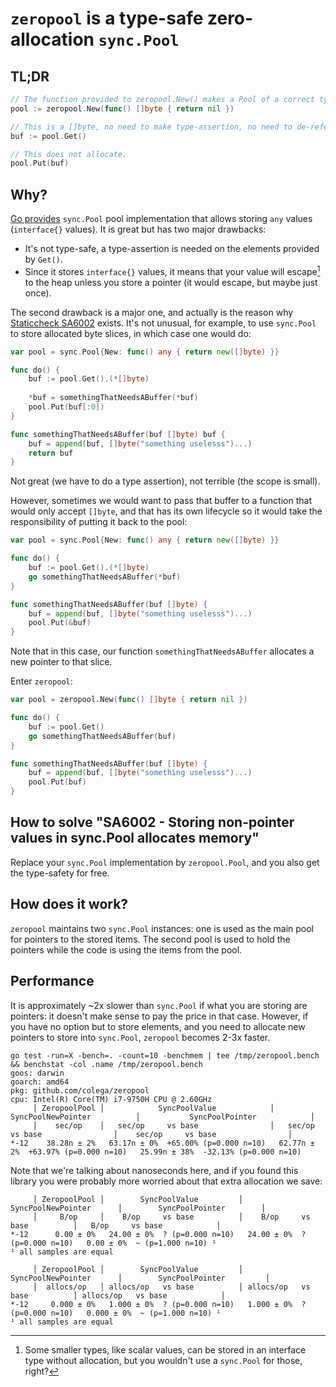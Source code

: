 # `zeropool` is a type-safe zero-allocation `sync.Pool`

## TL;DR

```go
// The function provided to zeropool.New() makes a Pool of a correct type using generics.
pool := zeropool.New(func() []byte { return nil })

// This is a []byte, no need to make type-assertion, no need to de-reference.
buf := pool.Get()

// This does not allocate.
pool.Put(buf)
```

## Why?

[Go provides](https://pkg.go.dev/sync#Pool) `sync.Pool` pool implementation that allows storing `any` values (`interface{}` values). It is great but has two major drawbacks:
- It's not type-safe, a type-assertion is needed on the elements provided by `Get()`.
- Since it stores `interface{}` values, it means that your value will escape[^1] to the heap unless you store a pointer (it would escape, but maybe just once).

The second drawback is a major one, and actually is the reason why [Staticcheck SA6002](https://staticcheck.io/docs/checks#SA6002) exists. It's not unusual, for example, to use `sync.Pool` to store allocated byte slices, in which case one would do:

```go
var pool = sync.Pool{New: func() any { return new([]byte) }}

func do() {
    buf := pool.Get().(*[]byte)
    
    *buf = somethingThatNeedsABuffer(*buf)
    pool.Put(buf[:0])
}

func somethingThatNeedsABuffer(buf []byte) buf {
	buf = append(buf, []byte("something uselesss")...)
	return buf
}
```

Not great (we have to do a type assertion), not terrible (the scope is small).

However, sometimes we would want to pass that buffer to a function that would only accept `[]byte`, and that has its own lifecycle so it would take the responsibility of putting it back to the pool:

```go
var pool = sync.Pool{New: func() any { return new([]byte) }}

func do() {
    buf := pool.Get().(*[]byte)
    go somethingThatNeedsABuffer(*buf)
}

func somethingThatNeedsABuffer(buf []byte) {
	buf = append(buf, []byte("something uselesss")...)
	pool.Put(&buf)
}
```

Note that in this case, our function `somethingThatNeedsABuffer` allocates a new pointer to that slice.

Enter `zeropool`:

```go
var pool = zeropool.New(func() []byte { return nil })

func do() {
    buf := pool.Get()
    go somethingThatNeedsABuffer(buf)
}

func somethingThatNeedsABuffer(buf []byte) {
	buf = append(buf, []byte("something uselesss")...)
	pool.Put(buf)
}
```

## How to solve "SA6002 - Storing non-pointer values in sync.Pool allocates memory"

Replace your `sync.Pool` implementation by `zeropool.Pool`, and you also get the type-safety for free.

## How does it work?

`zeropool` maintains two `sync.Pool` instances: one is used as the main pool for pointers to the stored items. 
The second pool is used to hold the pointers while the code is using the items from the pool.

## Performance

It is approximately ~2x slower than `sync.Pool` if what you are storing are pointers: it doesn't make sense to pay the price in that case.
However, if you have no option but to store elements, and you need to allocate new pointers to store into `sync.Pool`, `zeropool` becomes 2-3x faster.

```
go test -run=X -bench=. -count=10 -benchmem | tee /tmp/zeropool.bench && benchstat -col .name /tmp/zeropool.bench
goos: darwin
goarch: amd64
pkg: github.com/colega/zeropool
cpu: Intel(R) Core(TM) i7-9750H CPU @ 2.60GHz
     │ ZeropoolPool │            SyncPoolValue            │         SyncPoolNewPointer          │           SyncPoolPointer            │
     │    sec/op    │   sec/op     vs base                │   sec/op     vs base                │    sec/op     vs base                │
*-12    38.28n ± 2%   63.17n ± 0%  +65.00% (p=0.000 n=10)   62.77n ± 2%  +63.97% (p=0.000 n=10)   25.99n ± 38%  -32.13% (p=0.000 n=10)
```

Note that we're talking about nanoseconds here, and if you found this library you were probably more worried about that extra allocation we save:

```
     │ ZeropoolPool │        SyncPoolValue         │      SyncPoolNewPointer      │        SyncPoolPointer        │
     │     B/op     │    B/op     vs base          │    B/op     vs base          │   B/op     vs base            │
*-12      0.00 ± 0%   24.00 ± 0%  ? (p=0.000 n=10)   24.00 ± 0%  ? (p=0.000 n=10)   0.00 ± 0%  ~ (p=1.000 n=10) ¹
¹ all samples are equal

     │ ZeropoolPool │        SyncPoolValue         │      SyncPoolNewPointer      │        SyncPoolPointer         │
     │  allocs/op   │ allocs/op   vs base          │ allocs/op   vs base          │ allocs/op   vs base            │
*-12     0.000 ± 0%   1.000 ± 0%  ? (p=0.000 n=10)   1.000 ± 0%  ? (p=0.000 n=10)   0.000 ± 0%  ~ (p=1.000 n=10) ¹
¹ all samples are equal
```

[^1]: Some smaller types, like scalar values, can be stored in an interface type without allocation, but you wouldn't use a `sync.Pool` for those, right?


